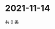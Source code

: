 # 2021-11-14

共 0 条

<!-- BEGIN WEIBO -->
<!-- 最后更新时间 Sun Nov 14 2021 07:14:00 GMT+0800 (China Standard Time) -->

<!-- END WEIBO -->
